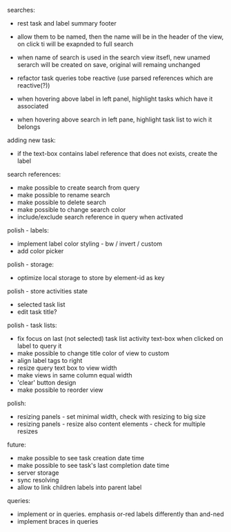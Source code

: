 
searches:
- rest task and label summary footer
- allow them to be named, then the name will be in the header of the view, on click ti will be exapnded to full search
- when name of search is used in the search view itsefl, new unamed serarch will be created on save, original will remaing unchanged

- refactor task queries tobe reactive (use parsed references which are reactive(?))
- when hovering above label in left panel, highlight tasks which have it associated
- when hovering above search in left pane, highlight task list to wich it belongs

adding new task:
- if the text-box contains label reference that does not exists, create the label

search references:
- make possible to create search from query
- make possible to rename search
- make possible to delete search
- make possible to change search color
- include/exclude search reference in query when activated

polish - labels:
- implement label color styling - bw / invert / custom
- add color picker

polish - storage:
- optimize local storage to store by element-id as key

polish - store activities state 
  - selected task list
  - edit task title?

polish - task lists:
- fix focus on last (not selected) task list activity text-box when clicked on label to query it
- make possible to change title color of view to custom
- align label tags to right
- resize query text box to view width
- make views in same column equal width
- 'clear' button design
- make possible to reorder view

polish:
- resizing panels - set minimal width, check with resizing to big size
- resizing panels - resize also content elements - check for multiple resizes

future:
- make possible to see task creation date time
- make possible to see task's last completion date time
- server storage
- sync resolving 
- allow to link children labels into parent label

queries:
- implement or in queries. emphasis or-red labels differently than and-ned
- implement braces in queries

